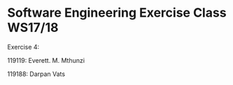 Software Engineering Exercise Class WS17/18
===========================================
Exercise 4:

119119: Everett. M. Mthunzi

119188: Darpan Vats